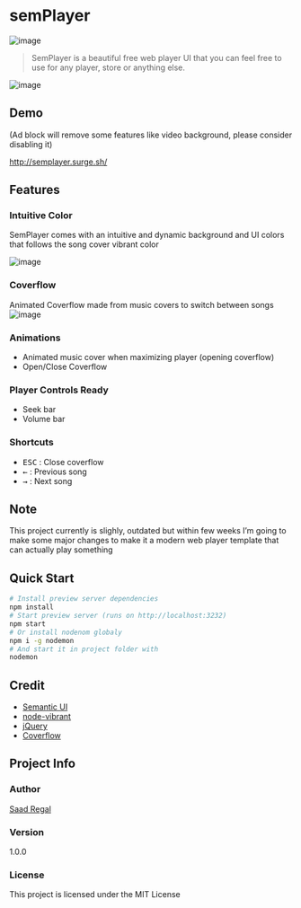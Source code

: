 # semPlayer
![image](https://user-images.githubusercontent.com/12308809/50053628-b819b680-0138-11e9-97c5-ac086423b720.png)

> SemPlayer is a beautiful free web player UI that you can feel free to use for any player, store or anything else.

![image](https://user-images.githubusercontent.com/12308809/50053650-05962380-0139-11e9-933d-4a1a311eaf67.png)

## Demo
(Ad block will remove some features like video background, please consider disabling it)

http://semplayer.surge.sh/

## Features 

### Intuitive Color 

SemPlayer comes with an intuitive and dynamic background and UI colors that follows the song cover vibrant color

![image](https://user-images.githubusercontent.com/12308809/50053662-3a09df80-0139-11e9-975d-654cdb56be14.png)

### Coverflow
Animated Coverflow made from music covers to switch between songs
![image](https://user-images.githubusercontent.com/12308809/50053670-6b82ab00-0139-11e9-8607-33365eb730ef.png)


### Animations

- Animated music cover when maximizing player (opening coverflow)
- Open/Close Coverflow

### Player Controls Ready 

- Seek bar 
- Volume bar

### Shortcuts

- <kbd>ESC</kbd> : Close coverflow 
- <kbd>←</kbd> : Previous song 
- <kbd>→</kbd> : Next song 


## Note
This project currently is slighly, outdated but within few weeks I’m going to make some major changes to make it a modern web player template that can actually play something



## Quick Start

```bash
# Install preview server dependencies
npm install
# Start preview server (runs on http://localhost:3232)
npm start
# Or install nodenom globaly
npm i -g nodemon
# And start it in project folder with 
nodemon
```

## Credit
* [Semantic UI](https://github.com/Semantic-Org/Semantic-UI)
* [node-vibrant](https://github.com/akfish/node-vibrant/)
* [jQuery](https://github.com/jquery/jquery)
* [Coverflow](https://github.com/coverflowjs/coverflow)

## Project Info

### Author
[Saad Regal](https://github.com/SaadRegal/)

### Version

1.0.0

### License

This project is licensed under the MIT License
